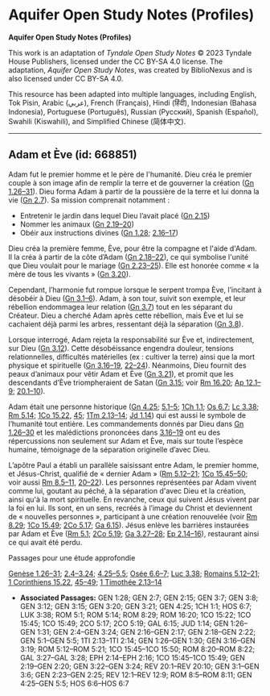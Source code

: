 # Aquifer Open Study Notes (Profiles)

**Aquifer Open Study Notes (Profiles)**

This work is an adaptation of *Tyndale Open Study Notes* © 2023 Tyndale House Publishers, licensed under the CC BY\-SA 4\.0 license. The adaptation, *Aquifer Open Study Notes*, was created by BiblioNexus and is also licensed under CC BY\-SA 4\.0\.

This resource has been adapted into multiple languages, including English, Tok Pisin, Arabic (عربي), French (Français), Hindi (हिंदी), Indonesian (Bahasa Indonesia), Portuguese (Português), Russian (Русский), Spanish (Español), Swahili (Kiswahili), and Simplified Chinese (简体中文).



--------------------------------

## Adam et Ève (id: 668851)

Adam fut le premier homme et le père de l'humanité. Dieu créa le premier couple à son image afin de remplir la terre et de gouverner la création ([Gn 1\.26–31](https://ref.ly/Gen1:26-Gen1:31)). Dieu forma Adam à partir de la poussière de la terre et lui donna la vie ([Gn 2\.7](https://ref.ly/Gen2:7)). Sa mission comprenait notamment :

* Entretenir le jardin dans lequel Dieu l’avait placé ([Gn 2\.15](https://ref.ly/Gen2:15))
* Nommer les animaux ([Gn 2\.19–20](https://ref.ly/Gen2:19-Gen2:20))
* Obéir aux instructions divines ([Gn 1\.28](https://ref.ly/Gen1:28); [2\.16–17](https://ref.ly/Gen2:16-Gen2:17))

Dieu créa la première femme, Ève, pour être la compagne et l'aide d'Adam. Il la créa à partir de la côte d’Adam ([Gn 2\.18–22](https://ref.ly/Gen2:18-Gen2:22)), ce qui symbolise l'unité que Dieu voulait pour le mariage ([Gn 2\.23–25](https://ref.ly/Gen2:23-Gen2:25)). Elle est honorée comme « la mère de tous les vivants » ([Gn 3\.20](https://ref.ly/Gen3:20)).

Cependant, l’harmonie fut rompue lorsque le serpent trompa Ève, l’incitant à désobéir à Dieu ([Gn 3\.1–6](https://ref.ly/Gen3:1-Gen3:6)). Adam, à son tour, suivit son exemple, et leur rébellion endommagea leur relation ([Gn 3\.7](https://ref.ly/Gen3:7)) tout en les séparant du Créateur. Dieu a cherché Adam après cette rébellion, mais Ève et lui se cachaient déjà parmi les arbres, ressentant déjà la séparation ([Gn 3\.8](https://ref.ly/Gen3:8)). 

Lorsque interrogé, Adam rejeta la responsabilité sur Ève et, indirectement, sur Dieu ([Gn 3\.12](https://ref.ly/Gen3:12)). Cette désobéissance engendra douleur, tensions relationnelles, difficultés matérielles (ex : cultiver la terre) ainsi que la mort physique et spirituelle ([Gn 3\.16–19](https://ref.ly/Gen3:16-Gen3:19), [22–24](https://ref.ly/Gen3:22-Gen3:24)). Néanmoins, Dieu fournit des peaux d’animaux pour vêtir Adam et Ève ([Gn 3\.21](https://ref.ly/Gen3:21)), et promit que les descendants d’Ève triompheraient de Satan ([Gn 3\.15](https://ref.ly/Gen3:15); voir [Rm 16\.20](https://ref.ly/Rom16:20); [Ap 12\.1–9](https://ref.ly/Rev12:1-Rev12:9); [20\.1–10](https://ref.ly/Rev20:1-Rev20:10)).

Adam était une personne historique ([Gn 4\.25](https://ref.ly/Gen4:25); [5\.1–5](https://ref.ly/Gen5:1-Gen5:5); [1Ch 1\.1](https://ref.ly/1Chr1:1); [Os 6\.7](https://ref.ly/Hos6:7); [Lc 3\.38](https://ref.ly/Luke3:38); [Rm 5\.14](https://ref.ly/Rom5:14); [1Co 15\.22](https://ref.ly/1Cor15:22), [45](https://ref.ly/1Cor15:45); [1Tm 2\.13–14](https://ref.ly/1Tim2:13-1Tim2:14); [Jd 1\.14](https://ref.ly/Jude1:14)) qui est aussi le symbole de l’humanité tout entière. Les commandements donnés par Dieu dans [Gn 1\.26–30](https://ref.ly/Gen1:26-Gen1:30) et les malédictions prononcées dans [3\.16–19](https://ref.ly/Gen3:16-Gen3:19) ont eu des répercussions non seulement sur Adam et Ève, mais sur toute l’espèce humaine, témoignage de la séparation originelle d’avec Dieu.

L’apôtre Paul a établi un parallèle saisissant entre Adam, le premier homme, et Jésus\-Christ, qualifié de « dernier Adam » ([Rm 5\.12–21](https://ref.ly/Rom5:12-Rom5:21); [1Co 15\.45–50](https://ref.ly/1Cor15:45-1Cor15:50); voir aussi [Rm 8\.5–11](https://ref.ly/Rom8:5-Rom8:11), [20–22](https://ref.ly/Rom8:20-Rom8:22)). Les personnes représentées par Adam vivent comme lui, goutant au péché, à la séparation d'avec Dieu et la création, ainsi qu'à la mort spirituelle. En revanche, ceux qui suivent Jésus vivent par la foi en lui. Ils sont, en un sens, recréés à l’image du Christ et deviennent de « nouvelles personnes », participant à une création renouvelée (voir [Rm 8\.29](https://ref.ly/Rom8:29); [1Co 15\.49](https://ref.ly/1Cor15:49); [2Co 5\.17](https://ref.ly/2Cor5:17); [Ga 6\.15](https://ref.ly/Gal6:15)). Jésus enlève les barrières instaurées par Adam et Ève ([Rm 5\.1](https://ref.ly/Rom5:1); [2Co 5\.19](https://ref.ly/2Cor5:19); [Ga 3\.27–28](https://ref.ly/Gal3:27-Gal3:28); [Ep 2\.14–16](https://ref.ly/Eph2:14-Eph2:16)), restaurant ainsi ce qui avait été perdu.

Passages pour une étude approfondie

[Genèse 1\.26–31](https://ref.ly/Gen1:26-Gen1:31); [2\.4–3\.24](https://ref.ly/Gen2:4-Gen3:24); [4\.25–5\.5](https://ref.ly/Gen4:25-Gen5:5); [Osée 6\.6–7](https://ref.ly/Hos6:6-Hos6:7); [Luc 3\.38](https://ref.ly/Luke3:38); [Romains 5\.12–21](https://ref.ly/Rom5:12-Rom5:21); [1 Corinthiens 15\.22](https://ref.ly/1Cor15:22), [45–49](https://ref.ly/1Cor15:45-1Cor15:49); [1 Timothée 2\.13–14](https://ref.ly/1Tim2:13-1Tim2:14)

* **Associated Passages:** GEN 1:28; GEN 2:7; GEN 2:15; GEN 3:7; GEN 3:8; GEN 3:12; GEN 3:15; GEN 3:20; GEN 3:21; GEN 4:25; 1CH 1:1; HOS 6:7; LUK 3:38; ROM 5:1; ROM 5:14; ROM 8:29; ROM 16:20; 1CO 15:22; 1CO 15:45; 1CO 15:49; 2CO 5:17; 2CO 5:19; GAL 6:15; JUD 1:14; GEN 1:26–GEN 1:31; GEN 2:4–GEN 3:24; GEN 2:16–GEN 2:17; GEN 2:18–GEN 2:22; GEN 5:1–GEN 5:5; 1TI 2:13–1TI 2:14; GEN 1:26–GEN 1:30; GEN 3:16–GEN 3:19; ROM 5:12–ROM 5:21; 1CO 15:45–1CO 15:50; ROM 8:20–ROM 8:22; GAL 3:27–GAL 3:28; EPH 2:14–EPH 2:16; 1CO 15:45–1CO 15:49; GEN 2:19–GEN 2:20; GEN 3:22–GEN 3:24; REV 20:1–REV 20:10; GEN 3:1–GEN 3:6; GEN 2:23–GEN 2:25; REV 12:1–REV 12:9; ROM 8:5–ROM 8:11; GEN 4:25–GEN 5:5; HOS 6:6–HOS 6:7

